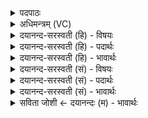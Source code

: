 <details><summary>पदपाठः</summary>

मरु॑तः। यस्य॑। हि। क्षये॑। पा॒थ। दि॒वः। वि॒म॒ह॒स॒ इति॑ विऽमहसः। सः। सु॒गो॒पात॑म॒ इति॑ सुऽगो॒पात॑मः। जनः॑। ३१।
</details>

<details><summary>अधिमन्त्रम् (VC)</summary>

- दम्पती देवते
- गोतम ऋषिः
- आर्षी गायत्री
- षड्जः
</details>

<details><summary>दयानन्द-सरस्वती (हि) - विषयः</summary>

अगले मन्त्र में भी गृहस्थधर्म्म का विषय कहा है ॥
</details>

<details><summary>दयानन्द-सरस्वती (हि) - पदार्थः</summary>

पदार्थान्वयभाषाः -  हे (विमहसः) विविध प्रकार से प्रशंसा करने योग्य (मरुतः) विद्वान् गृहस्थ लोगो ! तुम (यस्य) जिस गृहस्थ के (क्षये) घर में सुवर्ण उत्तम रूप (दिवः) दिव्य गुण स्वभाव वा प्रत्येक कामों के करने की रीति को (पाथ) प्राप्त हो, (सः) (हि) वह (सुगोपातमः) अच्छे प्रकार वाणी और पृथिवी की पालना करनेवाला (जनः) मनुष्य सेवा के योग्य है ॥३१॥
</details>

<details><summary>दयानन्द-सरस्वती (हि) - भावार्थः</summary>

भावार्थभाषाः -  इस बात का निश्चय है कि ब्रह्मचर्य्य, उत्तम शिक्षा, विद्या, शरीर और आत्मा का बल, आरोग्य, पुरुषार्थ, ऐश्वर्य, सज्जनों का सङ्ग, आलस्य का त्याग, यम-नियम और उत्तम सहाय के विना किसी मनुष्य से गृहाश्रम धारा जा नहीं सकता। इसके विना धर्म, अर्थ, काम और मोक्ष की सिद्धि नहीं हो सकती, इसलिये इस का पालन सब को बड़े यत्न से करना चाहिये ॥३१॥
</details>

<details><summary>दयानन्द-सरस्वती (सं) - विषयः</summary>

पुनरपि गार्हस्थ्यधर्मविषयमाह ॥
</details>

<details><summary>दयानन्द-सरस्वती (सं) - पदार्थः</summary>

पदार्थान्वयभाषाः -  हे कृतविवाहा विमहस ऋत्विजो मरुतो गृहस्था ! यूयं यस्य गृहस्थस्य क्षये गृहे हिरण्यानि सुरूपाणि दिवः पाथ स हि सुगोपातमो जनः सदा सेव्यः ॥३१॥
</details>

<details><summary>दयानन्द-सरस्वती (सं) - भावार्थः</summary>

भावार्थभाषाः -  नहि केनचित् मनुष्येण किल ब्रह्मचर्य्यसुशिक्षाविद्याशरीरात्मबलारोग्यपुरुषार्थैश्वर्य्यसज्जन- सङ्गालस्यत्यागयमनियमसेवनसुसहायैर्विना गृहाश्रमो धर्तुं शक्यः। नह्येतेन विना धर्मार्थकाममोक्षसिद्धिर्भवितुं योग्या, तस्मादयं सर्वैः प्रयत्नेन सेवितव्यः ॥३१॥
</details>

<details><summary>सविता जोशी ← दयानन्दः (म) - भावार्थः</summary>

भावार्थभाषाः -  ब्रह्मचर्य, उत्तम शिक्षण, विद्या, शारीरिक व आत्मिक बल, आरोग्य, पुरुषार्थ, ऐश्वर्य, सज्जनांचा संग, आळशीपणाचा त्याग, यमनियम व उत्तम साह्य याखेरीज कोणत्याही माणसाचा गृहस्थाश्रम योग्य रीतीने चालू शकत नाही. (याशिवाय धर्म, अर्थ, काम, मोक्ष यांची सिद्धी होऊ शकत नाही. त्यासाठी प्रयत्नपूर्वक वरील गोष्टींचे पालन केले पाहिजे. )
</details>
